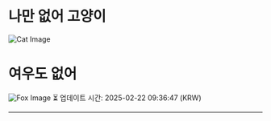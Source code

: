 
# 나만 없어 고양이

![Cat Image](https://cdn2.thecatapi.com/images/abg.jpg)

# 여우도 없어
![Fox Image](https://randomfox.ca/images/13.jpg)
⏳ 업데이트 시간: 2025-02-22 09:36:47 (KRW)

---
